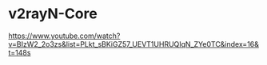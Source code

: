 # v2rayN-Core
https://www.youtube.com/watch?v=BIzW2_2o3zs&list=PLkt_sBKiGZ57_UEVT1UHRUQIqN_ZYe0TC&index=16&t=148s
